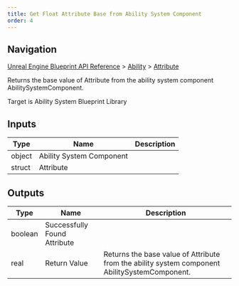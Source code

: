 ```yaml
---
title: Get Float Attribute Base from Ability System Component
order: 4
---
```

## Navigation

[Unreal Engine Blueprint API Reference](https://dev.epicgames.com/documentation/en-us/unreal-engine/BlueprintAPI) > [Ability](https://dev.epicgames.com/documentation/en-us/unreal-engine/BlueprintAPI/Ability) > [Attribute](https://dev.epicgames.com/documentation/en-us/unreal-engine/BlueprintAPI/Ability/Attribute)

Returns the base value of Attribute from the ability system component AbilitySystemComponent.

Target is Ability System Blueprint Library

## Inputs

| Type | Name | Description |
| --- | --- | --- |
| object | Ability System Component |  |
| struct | Attribute |  |

## Outputs

| Type | Name | Description |
| --- | --- | --- |
| boolean | Successfully Found Attribute |  |
| real | Return Value | Returns the base value of Attribute from the ability system component AbilitySystemComponent. |
